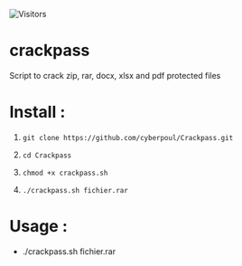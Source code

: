 ![Visitors](https://visitor-badge.laobi.icu/badge?page_id=cyberpoul.Crackpass)
# crackpass
Script to crack zip, rar, docx, xlsx and pdf protected files

# Install :

1. `git clone https://github.com/cyberpoul/Crackpass.git`

2. `cd Crackpass`
   
3. `chmod +x crackpass.sh`

4. `./crackpass.sh fichier.rar`

# Usage :
* ./crackpass.sh fichier.rar
